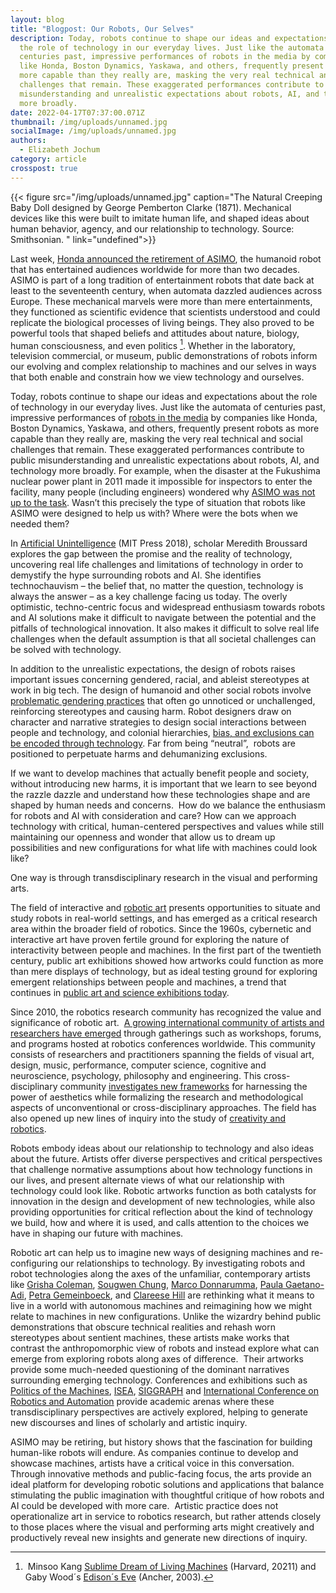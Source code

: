 ```yaml
---
layout: blog
title: "Blogpost: Our Robots, Our Selves"
description: Today, robots continue to shape our ideas and expectations about
  the role of technology in our everyday lives. Just like the automata of
  centuries past, impressive performances of robots in the media by companies
  like Honda, Boston Dynamics, Yaskawa, and others, frequently present robots as
  more capable than they really are, masking the very real technical and social
  challenges that remain. These exaggerated performances contribute to public
  misunderstanding and unrealistic expectations about robots, AI, and technology
  more broadly.
date: 2022-04-17T07:37:00.071Z
thumbnail: /img/uploads/unnamed.jpg
socialImage: /img/uploads/unnamed.jpg
authors:
  - Elizabeth Jochum
category: article
crosspost: true
---
```

{{< figure src="/img/uploads/unnamed.jpg" caption="The Natural Creeping Baby Doll designed by George Pemberton Clarke (1871). Mechanical devices like this were  built to imitate human life, and shaped ideas about human behavior, agency, and our relationship to technology. Source: Smithsonian. " link="undefined">}}

Last week, [Honda announced the retirement of ASIMO](https://www.forbes.com/sites/peterlyon/2022/03/28/hondas-globetrotting-pint-sized-robot-asimo-to-retire/?sh=1bc631317618), the humanoid robot that has entertained audiences worldwide for more than two decades. ASIMO is part of a long tradition of entertainment robots that date back at least to the seventeenth century, when automata dazzled audiences across Europe. These mechanical marvels were more than mere entertainments, they functioned as scientific evidence that scientists understood and could replicate the biological processes of living beings. They also proved to be powerful tools that shaped beliefs and attitudes about nature, biology, human consciousness, and even politics [^1]. Whether in the laboratory, television commercial, or museum, public demonstrations of robots inform our evolving and complex relationship to machines and our selves in ways that both enable and constrain how we view technology and ourselves.

Today, robots continue to shape our ideas and expectations about the role of technology in our everyday lives. Just like the automata of centuries past, impressive performances of [robots in the media](https://www.youtube.com/watch?v=O3XyDLbaUmU&t=159s) by companies like Honda, Boston Dynamics, Yaskawa, and others, frequently present robots as more capable than they really are, masking the very real technical and social challenges that remain. These exaggerated performances contribute to public misunderstanding and unrealistic expectations about robots, AI, and technology more broadly. For example, when the disaster at the Fukushima nuclear power plant in 2011 made it impossible for inspectors to enter the facility, many people (including engineers) wondered why [ASIMO was not up to the task](https://www.science.org/content/article/how-robots-are-becoming-critical-players-nuclear-disaster-cleanup). Wasn’t this precisely the type of situation that robots like ASIMO were designed to help us with? Where were the bots when we needed them? 

In [Artificial Unintelligence](https://mitpress.mit.edu/books/artificial-unintelligence) (MIT Press 2018), scholar Meredith Broussard explores the gap between the promise and the reality of technology, uncovering real life challenges and limitations of technology in order to demystify the hype surrounding robots and AI. She identifies technochauvism – the belief that, no matter the question, technology is always the answer – as a key challenge facing us today. The overly optimistic, techno-centric focus and widespread enthusiasm towards robots and AI solutions make it difficult to navigate between the potential and the pitfalls of technological innovation. It also makes it difficult to solve real life challenges when the default assumption is that all societal challenges can be solved with technology. 

In addition to the unrealistic expectations, the design of robots raises important issues concerning gendered, racial, and ableist stereotypes at work in big tech. The design of humanoid and other social robots involve [problematic gendering practices](https://vtechworks.lib.vt.edu/handle/10919/49537) that often go unnoticed or unchallenged, reinforcing stereotypes and causing harm. Robot designers draw on character and narrative strategies to design social interactions between people and technology, and colonial hierarchies, [bias, and exclusions can be encoded through technology](https://www.nytimes.com/2018/06/21/opinion/facial-analysis-technology-bias.html). Far from being “neutral”,  robots are positioned to perpetuate harms and dehumanizing exclusions. 

If we want to develop machines that actually benefit people and society, without introducing new harms, it is important that we learn to see beyond the razzle dazzle and understand how these technologies shape and are shaped by human needs and concerns.  How do we balance the enthusiasm for robots and AI with consideration and care? How can we approach technology with critical, human-centered perspectives and values while still maintaining our openness and wonder that allow us to dream up possibilities and new configurations for what life with machines could look like? 

One way is through transdisciplinary research in the visual and performing arts. 

The field of interactive and [robotic art](https://roboticart.org/) presents opportunities to situate and study robots in real-world settings, and has emerged as a critical research area within the broader field of robotics. Since the 1960s, cybernetic and interactive art have proven fertile ground for exploring the nature of interactivity between people and machines. In the first part of the twentieth century, public art exhibitions showed how artworks could function as more than mere displays of technology, but as ideal testing ground for exploring emergent relationships between people and machines, a trend that continues in [public art and science exhibitions today](https://www.barbican.org.uk/hire/exhibition-hire-bie/ai-more-than-human). 

Since 2010, the robotics research community has recognized the value and significance of robotic art.  [A growing international community of artists and researchers have emerged](https://roboticart.org/) through gatherings such as workshops, forums, and programs hosted at robotics conferences worldwide. This community consists of researchers and practitioners spanning the fields of visual art, design, music, performance, computer science, cognitive and neuroscience, psychology, philosophy and engineering. This cross-disciplinary community [investigates new frameworks](https://www.frontiersin.org/research-topics/11183/the-art-of-human-robot-interaction-creative-perspectives-from-design-and-the-arts) for harnessing the power of aesthetics while formalizing the research and methodological aspects of unconventional or cross-disciplinary approaches. The field has also opened up new lines of inquiry into the study of [creativity and robotics](https://www.frontiersin.org/research-topics/14181/creativity-and-robotics). 

Robots embody ideas about our relationship to technology and also ideas about the future. Artists offer diverse perspectives and critical perspectives that challenge normative assumptions about how technology functions in our lives, and present alternate views of what our relationship with technology could look like. Robotic artworks function as both catalysts for innovation in the design and development of new technologies, while also providing opportunities for critical reflection about the kind of technology we build, how and where it is used, and calls attention to the choices we have in shaping our future with machines.

Robotic art can help us to imagine new ways of designing machines and re-configuring our relationships to technology. By investigating robots and robot technologies along the axes of the unfamiliar, contemporary artists like [Grisha Coleman](https://www.radcliffe.harvard.edu/people/grisha-coleman), [Sougwen Chung](https://sougwen.com), [Marco Donnarumma](https://marcodonnarumma.com/), [Paula Gaetano-Adi](http://paulagaetanoadi.com/), [Petra Gemeinboeck](http://www.impossiblegeographies.net/mml/), and [Clareese Hill](https://www.eyebeam.org/residents/clareese-hill/) are rethinking what it means to live in a world with autonomous machines and reimagining how we might relate to machines in new configurations. Unlike the wizardry behind public demonstrations that obscure technical realities and rehash worn stereotypes about sentient machines, these artists make works that contrast the anthropomorphic view of robots and instead explore what can emerge from exploring robots along axes of difference.  Their artworks provide some much-needed questioning of the dominant narratives surrounding emerging technology. Conferences and exhibitions such as [Politics of the Machines](https://www.pomconference.org/), [ISEA](http://www.isea-web.org/), [SIGGRAPH](https://dac.siggraph.org/sparks-apr2022/?fbclid=IwAR3QiYVTiaKwtLYAEb3lieG4Vf08xDeaJM6q63oLShyIJDSzUbtb0yDGG3A) and [International Conference on Robotics and Automation](https://roboticart.org/icra2022/) provide academic arenas where these transdisciplinary perspectives are actively explored, helping to generate new discourses and lines of scholarly and artistic inquiry. 

ASIMO may be retiring, but history shows that the fascination for building human-like robots will endure. As companies continue to develop and showcase machines, artists have a critical voice in this conversation. Through innovative methods and public-facing focus, the arts provide an ideal platform for developing robotic solutions and applications that balance stimulating the public imagination with thoughtful critique of how robots and AI could be developed with more care.  Artistic practice does not operationalize art in service to robotics research, but rather attends closely to those places where the visual and performing arts might creatively and productively reveal new insights and generate new directions of inquiry. 

[^1]:  Minsoo Kang [Sublime Dream of Living Machines](https://www.hup.harvard.edu/catalog.php?isbn=9780674049352) (Harvard, 20211) and Gaby Wood´s [Edison´s Eve](https://www.penguinrandomhouse.com/books/193541/edisons-eve-by-gaby-wood/) (Ancher, 2003).